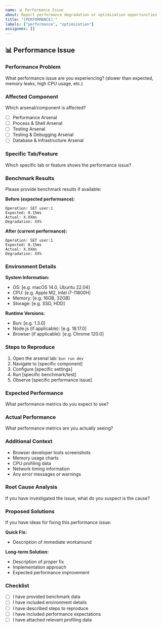 ```yaml
---
name: 📊 Performance Issue
about: Report performance degradation or optimization opportunities
title: "[PERFORMANCE] "
labels: ["performance", "optimization"]
assignees: []
---
```


## 📊 Performance Issue

### Performance Problem
What performance issue are you experiencing? (slower than expected, memory leaks, high CPU usage, etc.)

### Affected Component
Which arsenal/component is affected?
- [ ] Performance Arsenal
- [ ] Process & Shell Arsenal
- [ ] Testing Arsenal
- [ ] Testing & Debugging Arsenal
- [ ] Database & Infrastructure Arsenal

### Specific Tab/Feature
Which specific tab or feature shows the performance issue?

### Benchmark Results
Please provide benchmark results if available:

**Before (expected performance):**
```
Operation: SET user:1
Expected: 0.15ms
Actual: X.XXms
Degradation: XX%
```

**After (current performance):**
```
Operation: SET user:1
Expected: 0.15ms
Actual: X.XXms
Degradation: XX%
```

### Environment Details

**System Information:**
- OS: [e.g. macOS 14.0, Ubuntu 22.04]
- CPU: [e.g. Apple M2, Intel i7-11800H]
- Memory: [e.g. 16GB, 32GB]
- Storage: [e.g. SSD, HDD]

**Runtime Versions:**
- Bun: [e.g. 1.3.0]
- Node.js (if applicable): [e.g. 18.17.0]
- Browser (if applicable): [e.g. Chrome 120.0]

### Steps to Reproduce
1. Open the arsenal lab: `bun run dev`
2. Navigate to [specific component]
3. Configure [specific settings]
4. Run [specific benchmark/test]
5. Observe [specific performance issue]

### Expected Performance
What performance metrics do you expect to see?

### Actual Performance
What performance metrics are you actually seeing?

### Additional Context
- Browser developer tools screenshots
- Memory usage charts
- CPU profiling data
- Network timing information
- Any error messages or warnings

### Root Cause Analysis
If you have investigated the issue, what do you suspect is the cause?

### Proposed Solutions
If you have ideas for fixing this performance issue:

**Quick Fix:**
- Description of immediate workaround

**Long-term Solution:**
- Description of proper fix
- Implementation approach
- Expected performance improvement

### Checklist
- [ ] I have provided benchmark data
- [ ] I have included environment details
- [ ] I have described steps to reproduce
- [ ] I have included performance expectations
- [ ] I have attached relevant profiling data
